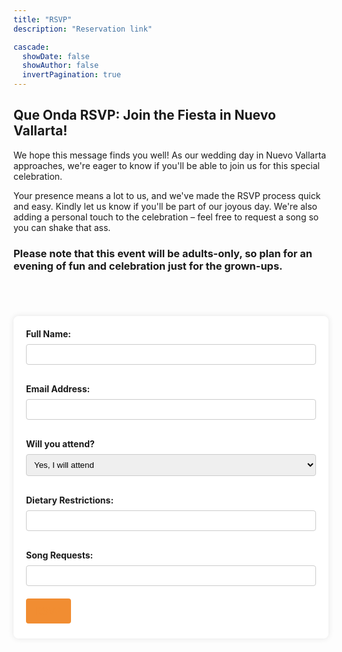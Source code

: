 ```yaml
---
title: "RSVP"
description: "Reservation link"

cascade:
  showDate: false
  showAuthor: false
  invertPagination: true
---
```


<h2>Que Onda RSVP: Join the Fiesta in Nuevo Vallarta!</h2>

We hope this message finds you well! As our wedding day in Nuevo Vallarta approaches, we're eager to know if you'll be able to join us for this special celebration.

Your presence means a lot to us, and we've made the RSVP process quick and easy. Kindly let us know if you'll be part of our joyous day. We're also adding a personal touch to the celebration – feel free to request a song so you can shake that ass.

<h3>Please note that this event will be adults-only, so plan for an evening of fun and celebration just for the grown-ups. </h3>
<br></br>

  <form action="https://getform.io/f/bgdyjmja" method="POST">
  <label for="name">Full Name:</label>
  <input type="text" name="name" required>

  <label for="email">Email Address:</label>
  <input type="email" name="email" required>

  <label for="attendance">Will you attend?</label>
  <select name="attendance" required>
    <option value="yes">Yes, I will attend</option>
    <option value="no">No, I am unable to attend</option>
    <option value="maybe">Maybe, I'm not sure yet</option>
  </select>

  <label for="meal">Dietary Restrictions:</label>
  <input type="text" name="Restrictions">

  <label for="songRequests">Song Requests:</label>
  <input type="text" name="songRequests">

  <buttonRSVP type="submit">RSVP</button>

</form>

<style>
  form {
    max-width: 600px;
    margin: 20px auto;
    background-color: #ffffff;
    padding: 20px;
    border-radius: 8px;
    box-shadow: 0 0 10px rgba(0, 0, 0, 0.1);
  }

  label {
    display: block;
    margin-bottom: 8px;
    font-weight: bold;
  }

  input,
  select,
  textarea {
    width: 100%;
    padding: 8px;
    margin-bottom: 16px;
    box-sizing: border-box;
    border: 1px solid #ccc;
    border-radius: 4px;
  }

  textarea {
    height: 100px;
  }

  buttonRSVP {
    background-color: #F18D32;
    color: #F18D32;
    padding: 10px 15px;
    border: none;
    border-radius: 4px;
    cursor: pointer;
    font-size: 16px;
  }

  buttonRSVP:hover {
    background-color: #F18D32;
    color: #ffffff;
  }
</style>
